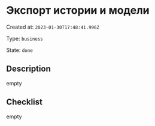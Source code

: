 # Экспорт истории и модели

Created at: `2023-01-30T17:48:41.996Z`

Type: `business`

State: `done`

## Description
empty

## Checklist
empty
